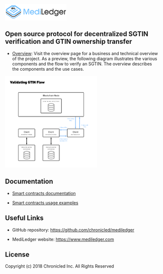 <a href="https://www.mediledger.com"><img src="mediledger.png" width="40%"></a>

## Open source protocol for decentralized SGTIN verification and GTIN ownership transfer

* [Overview](https://github.com/chronicled/mediledger/blob/master/overview/README.md): Visit the overview page for a business and technical overview of the project. As a preview, the following diagram illustrates the various components and the flow to verify an SGTIN. The overview describes the components and the use cases.

<a href="examples/3-Gtin-Lookup.md"><img src="overview/validate-gtin.png" width="60%"></a>

## Documentation

* [Smart contracts documentation](https://chronicled.github.io/mediledger/docs/CompanyDirectoryInterface/)

* [Smart contracts usage examples](https://github.com/chronicled/mediledger/blob/master/examples/README.md)

## Useful Links

* GitHub repository: https://github.com/chronicled/mediledger

* MediLedger website: https://www.mediledger.com

## License
Copyright (c) 2018 Chronicled Inc. All Rights Reserved
